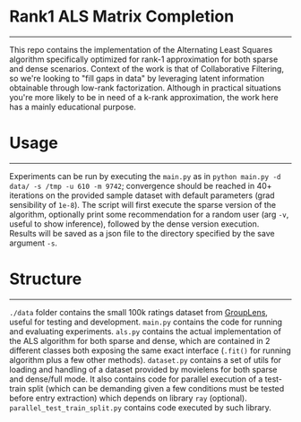 # Rank1 ALS Matrix Completion
---
This repo contains the implementation of the Alternating Least Squares algorithm specifically optimized for rank-1 approximation for both sparse and dense scenarios.
Context of the work is that of Collaborative Filtering, so we're looking to "fill gaps in data" by leveraging latent information obtainable through low-rank factorization.
Although in practical situations you're more likely to be in need of a k-rank approximation, the work here has a mainly educational purpose.


# Usage
---
Experiments can be run by executing the `main.py` as in `python main.py -d data/ -s /tmp -u 610 -m 9742`; convergence should be reached in 40+ iterations on the provided sample dataset with default parameters (grad sensibility of `1e-8`).
The script will first execute the sparse version of the algorithm, optionally print some recommendation for a random user (arg `-v`, useful to show inference), followed by the dense version execution.  
Results will be saved as a json file to the directory specified by the save argument `-s`.


# Structure
---
`./data` folder contains the small 100k ratings dataset from [GroupLens](https://grouplens.org/datasets/movielens/), useful for testing and development.
`main.py` contains the code for running and evaluating experiments.
`als.py` contains the actual implementation of the ALS algorithm for both sparse and dense, which are contained in 2 different classes both exposing the same exact interface (`.fit()` for running algorithm plus a few other methods).
`dataset.py` contains a set of utils for loading and handling of a dataset provided by movielens for both sparse and dense/full mode. It also contains code for parallel execution of a test-train split (which can be demanding given a few conditions must be tested before entry extraction) which depends on library `ray` (optional).
`parallel_test_train_split.py` contains code executed by such library.


